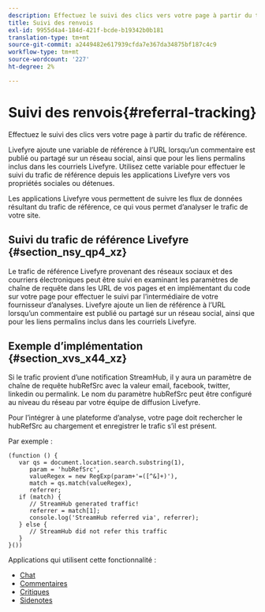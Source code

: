 ```yaml
---
description: Effectuez le suivi des clics vers votre page à partir du trafic de référence.
title: Suivi des renvois
exl-id: 9955d4a4-184d-421f-bcde-b19342b0b181
translation-type: tm+mt
source-git-commit: a2449482e617939cfda7e367da34875bf187c4c9
workflow-type: tm+mt
source-wordcount: '227'
ht-degree: 2%

---
```


# Suivi des renvois{#referral-tracking}

Effectuez le suivi des clics vers votre page à partir du trafic de référence.

Livefyre ajoute une variable de référence à l’URL lorsqu’un commentaire est publié ou partagé sur un réseau social, ainsi que pour les liens permalins inclus dans les courriels Livefyre. Utilisez cette variable pour effectuer le suivi du trafic de référence depuis les applications Livefyre vers vos propriétés sociales ou détenues.

Les applications Livefyre vous permettent de suivre les flux de données résultant du trafic de référence, ce qui vous permet d’analyser le trafic de votre site.

## Suivi du trafic de référence Livefyre {#section_nsy_qp4_xz}

Le trafic de référence Livefyre provenant des réseaux sociaux et des courriers électroniques peut être suivi en examinant les paramètres de chaîne de requête dans les URL de vos pages et en implémentant du code sur votre page pour effectuer le suivi par l’intermédiaire de votre fournisseur d’analyses. Livefyre ajoute un lien de référence à l’URL lorsqu’un commentaire est publié ou partagé sur un réseau social, ainsi que pour les liens permalins inclus dans les courriels Livefyre.

## Exemple d’implémentation {#section_xvs_x44_xz}

Si le trafic provient d’une notification StreamHub, il y aura un paramètre de chaîne de requête hubRefSrc avec la valeur email, facebook, twitter, linkedin ou permalink. Le nom du paramètre hubRefSrc peut être configuré au niveau du réseau par votre équipe de diffusion Livefyre.

Pour l’intégrer à une plateforme d’analyse, votre page doit rechercher le hubRefSrc au chargement et enregistrer le trafic s’il est présent.

Par exemple :

```
(function () { 
   var qs = document.location.search.substring(1), 
      param = 'hubRefSrc', 
      valueRegex = new RegExp(param+'=([^&]+)'), 
      match = qs.match(valueRegex), 
      referrer; 
   if (match) { 
      // StreamHub generated traffic! 
      referrer = match[1]; 
      console.log('StreamHub referred via', referrer); 
   } else { 
      // StreamHub did not refer this traffic 
   } 
}())
```

Applications qui utilisent cette fonctionnalité :

* [Chat](/help/using/c-about-apps/c-chat-app/c-chat-app.md)
* [Commentaires](/help/using/c-about-apps/c-comments/c-comments.md)
* [Critiques](/help/using/c-about-apps/c-reviews-app/c-reviews-app.md)
* [Sidenotes](/help/using/c-about-apps/c-sidenotes-app/c-sidenotes-app.md)
